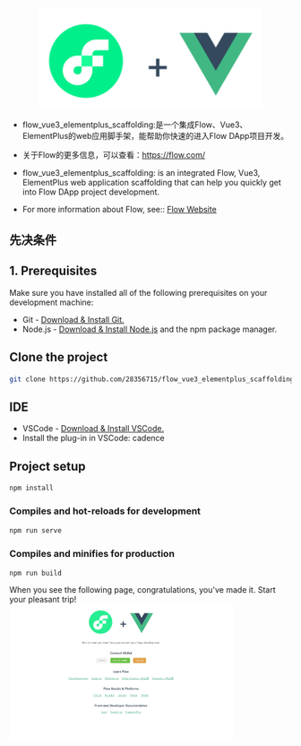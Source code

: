 <p align="center">
  <a href="https://flow.com/">
    <img width="400" src="src/assets/img/flow-vue.svg" />
  </a>
</p>


- flow_vue3_elementplus_scaffolding:是一个集成Flow、Vue3、ElementPlus的web应用脚手架，能帮助你快速的进入Flow DApp项目开发。
- 关于Flow的更多信息，可以查看：https://flow.com/

- flow_vue3_elementplus_scaffolding: is an integrated Flow, Vue3, ElementPlus web application scaffolding that can help you quickly get into Flow DApp project development.

-  For more information about Flow, see:: [Flow Website](https://flow.com/) <br/> 

## 先决条件
## 1. Prerequisites
Make sure you have installed all of the following prerequisites on your development machine:

- Git - [Download & Install Git.](https://flow.com/) <br/> 
- Node.js - [Download & Install Node.js](https://nodejs.org/)  and the npm package manager.


## Clone the project
```sh
git clone https://github.com/28356715/flow_vue3_elementplus_scaffolding.git
```


##  IDE
- VSCode - [Download & Install VSCode.](https://code.visualstudio.com/) <br/>
- Install the plug-in in VSCode: cadence

## Project setup
```sh
npm install
```

### Compiles and hot-reloads for development
```sh
npm run serve
```

### Compiles and minifies for production
```
npm run build
```

When you see the following page, congratulations, you've made it. Start your pleasant trip!
<img width="400" src="src/assets/img/flow-vue.jpg" />

